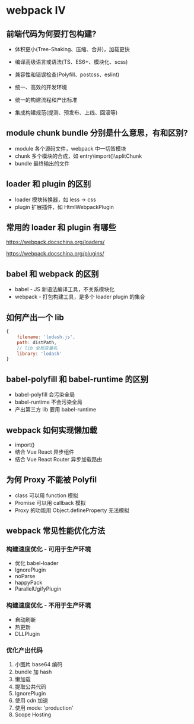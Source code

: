 # webpack IV

## 前端代码为何要打包构建?

- 体积更小(Tree-Shaking、压缩、合并)，加载更快
- 编译高级语言或语法(TS、ES6+、模块化、scss)
- 兼容性和错误检查(Polyfill、postcss、eslint)

- 统一、高效的开发环境
- 统一的构建流程和产出标准
- 集成构建规范(提测、预发布、上线、回滚等)

## module chunk bundle 分别是什么意思，有和区别?

- module 各个源码文件，webpack 中一切皆模块
- chunk 多个模块的合成，如 entry\import()\splitChunk
- bundle 最终输出的文件

## loader 和 plugin 的区别

- loader 模块转换器，如 less -> css
- plugin 扩展插件，如 HtmlWebpackPlugin

## 常用的 loader 和 plugin 有哪些

https://webpack.docschina.org/loaders/

https://webpack.docschina.org/plugins/

## babel 和 webpack 的区别

- babel - JS 新语法编译工具，不关系模块化
- webpack - 打包构建工具，是多个 loader plugin 的集合

## 如何产出一个 lib

```js
{
    filename: 'lodash.js',
    path: distPath,
    // lib 全局变量名
    library: 'lodash'
}
```

## babel-polyfill 和 babel-runtime 的区别

- babel-polyfill 会污染全局
- babel-runtime 不会污染全局
- 产出第三方 lib 要用 babel-runtime

## webpack 如何实现懒加载

- import()
- 结合 Vue React 异步组件
- 结合 Vue React Router 异步加载路由

## 为何 Proxy 不能被 Polyfil

- class 可以用 function 模拟
- Promise 可以用 callback 模拟
- Proxy 的功能用 Object.defineProperty 无法模拟

## webpack 常见性能优化方法

### 构建速度优化 - 可用于生产环境

- 优化 babel-loader
- IgnorePlugin
- noParse
- happyPack
- ParallelUgifyPlugin

### 构建速度优化 - 不用于生产环境

- 自动刷新
- 热更新
- DLLPlugin

### 优化产出代码

1. 小图片 base64 编码
1. bundle 加 hash
1. 懒加载
1. 提取公共代码
1. IgnorePlugin
1. 使用 cdn 加速
1. 使用 mode: 'production'
1. Scope Hosting
